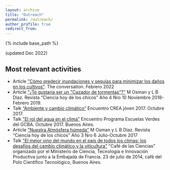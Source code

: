 ```yaml
---
layout: archive
title: "Outreach"
permalink: /outreach/
author_profile: true
redirect_from:
---
```


{% include base_path %}

(updated Dec 2022)

## Most relevant activities

* Article ["Cómo predecir inundaciones y sequías para minimizar los daños en los cultivos"](https://theconversation.com/como-predecir-inundaciones-y-sequias-para-minimizar-los-danos-en-los-cultivos-174257). The conversation. Febrero 2022
* Article ["¿Te gustaría ser un "Cazador de tormentas"?"](https://docer.com.ar/doc/xx5vx0x) M Osman y L B Diaz. Revista “Ciencia hoy de los chicos” Año 4 Nro 10 Noviembre 2018-Febrero 2019.
* Talk [“Ambiente y cambio climático”](https://docer.com.ar/doc/xx5vx0x) Encuentro CREA jóven 2017.  Octubre 2017.
* Talk  ["El rol del agua en el clima"](https://www.buenosaires.gob.ar/noticias/las-miradas-del-agua) Encuentro Programa Escuelas Verdes del GCBA.  Octubre 2017. Buenos Aires.
* Article ["Nuestra Atmósfera húmeda"](https://fliphtml5.com/iwdnh/renc/basic) M Osman y L B Diaz. Revista “Ciencia hoy de los chicos” Año 3 Nro 6 Julio-Octubre 2017
* Talk ["El mejor vino del mundo en el país de todos los climas: los desafíos del cambio climático y la viticultura"](https://www.youtube.com/watch?v=kgLLwYkIA2M) "Café de las Ciencias" organizado por el Ministerio de Ciencia, Tecnología e Innovación Productiva junto a la Embajada de Francia. 23 de julio de 2014, café del Polo Científico Tecnológico, Buenos Aires. 

